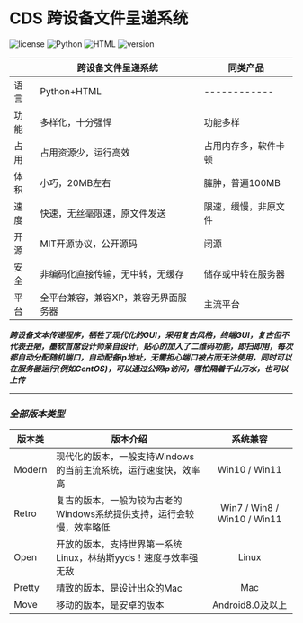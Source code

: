 # CDS 跨设备文件呈递系统
<img src="https://img.shields.io/github/license/MoYeRanqianzhi/CDS" alt="license"> <img src="https://img.shields.io/badge/Python-95%25-orange" alt="Python"> <img src="https://img.shields.io/badge/HTML-5%25-orange" alt="HTML"> <img src="https://img.shields.io/badge/version-v0.1.0-blueviolet" alt="version">

|     | 跨设备文件呈递系统 | 同类产品 |
| ---- | --------------- | -------- |
| 语言 | Python+HTML | ------------ |
| 功能 | 多样化，十分强悍 | 功能多样 |
| 占用 | 占用资源少，运行高效 | 占用内存多，软件卡顿 |
| 体积 | 小巧，20MB左右 | 臃肿，普遍100MB |
| 速度 | 快速，无丝毫限速，原文件发送 | 限速，缓慢，非原文件 |
| 开源 | MIT开源协议，公开源码 | 闭源 |
| 安全 | 非编码化直接传输，无中转，无缓存 | 储存或中转在服务器 |
| 平台 | 全平台兼容，兼容XP，兼容无界面服务器 | 主流平台 |

***跨设备文本传递程序，牺牲了现代化的GUI，采用复古风格，终端GUI，复古但不代表丑陋，墨软首席设计师亲自设计，贴心的加入了二维码功能，即扫即用，每次都自动分配随机端口，自动配备ip地址，无需担心端口被占而无法使用，同时可以在服务器运行(例如CentOS)，可以通过公网ip访问，哪怕隔着千山万水，也可以上传***

---

### *全部版本类型*

| 版本类 | 版本介绍 | 系统兼容 |
| ------ | ------- | :-------: |
| Modern | 现代化的版本，一般支持Windows的当前主流系统，运行速度快，效率高 | Win10 / Win11 |
| Retro | 复古的版本，一般为较为古老的Windows系统提供支持，运行会较慢，效率略低 | Win7 / Win8 / Win10 / Win11 |
| Open | 开放的版本，支持世界第一系统Linux，林纳斯yyds！速度与效率强无敌 | Linux |
| Pretty | 精致的版本，是设计出众的Mac | Mac |
| Move | 移动的版本，是安卓的版本 | Android8.0及以上 |
